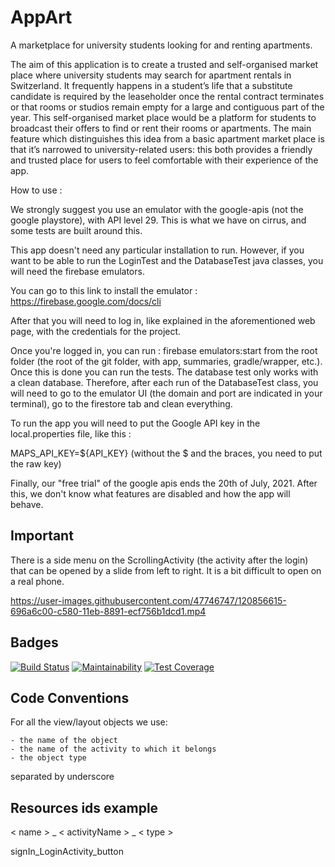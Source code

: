 # AppArt

A marketplace for university students looking for and renting apartments.

The aim of this application is to create a trusted and self-organised market place where university students may search for apartment rentals in Switzerland. It frequently happens in a student’s life that a substitute candidate is required by the leaseholder once the rental contract terminates or that rooms or studios remain empty for a large and contiguous part of the year. This self-organised market place would be a platform for students to broadcast their offers to find or rent their rooms or apartments.
The main feature which distinguishes this idea from a basic apartment market place is that it’s narrowed to university-related users: this both provides a friendly and trusted place for users to feel comfortable with their experience of the app.

How to use :

We strongly suggest you use an emulator with the google-apis (not the google playstore), with API level 29. This is what we have on cirrus, and some tests are built around this.

This app doesn't need any particular installation to run. However, if you want to be able to run the LoginTest and the DatabaseTest java classes, you will need the firebase emulators.

You can go to this link to install the emulator : https://firebase.google.com/docs/cli

After that you will need to log in, like explained in the aforementioned web page, with the credentials for the project.

Once you're logged in, you can run : firebase emulators:start from the root folder (the root of the git folder, with app, summaries, gradle/wrapper, etc.). Once this is done you can run the tests. The database test only works with a clean database. Therefore, after each run of the DatabaseTest class, you will need to go to the emulator UI (the domain and port are indicated in your terminal), go to the firestore tab and clean everything.

To run the app you will need to put the Google API key in the local.properties file, like this :

MAPS_API_KEY=${API_KEY} (without the $ and the braces, you need to put the raw key)

Finally, our "free trial" of the google apis ends the 20th of July, 2021. After this, we don't know what features are disabled and how the app will behave.

## Important

There is a side menu on the ScrollingActivity (the activity after the login) that can be opened by a slide from left to right. It is a bit difficult to open on a real phone.

https://user-images.githubusercontent.com/47746747/120856615-696a6c00-c580-11eb-8891-ecf756b1dcd1.mp4




## Badges
[![Build Status](https://api.cirrus-ci.com/github/SDPepe/AppArt.svg)](https://cirrus-ci.com/github/SDPepe/AppArt)
[![Maintainability](https://api.codeclimate.com/v1/badges/ad483ece588a128e99e3/maintainability)](https://codeclimate.com/github/SDPepe/AppArt/maintainability)
[![Test Coverage](https://api.codeclimate.com/v1/badges/ad483ece588a128e99e3/test_coverage)](https://codeclimate.com/github/SDPepe/AppArt/test_coverage)



## Code Conventions

For all the view/layout objects we use: 

    - the name of the object
    - the name of the activity to which it belongs
    - the object type  
separated by underscore

## Resources ids example

< name > _ < activityName > _ < type > 

signIn_LoginActivity_button







